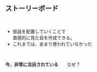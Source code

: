 ##  ストーリーボード

<br>

* 部品を配置していくことで<br><y>直感的に見た目を作成</y>できる。
* これまでは、あまり使われていなかった

<br>

**今、非常に注目されている**　　なぜ？